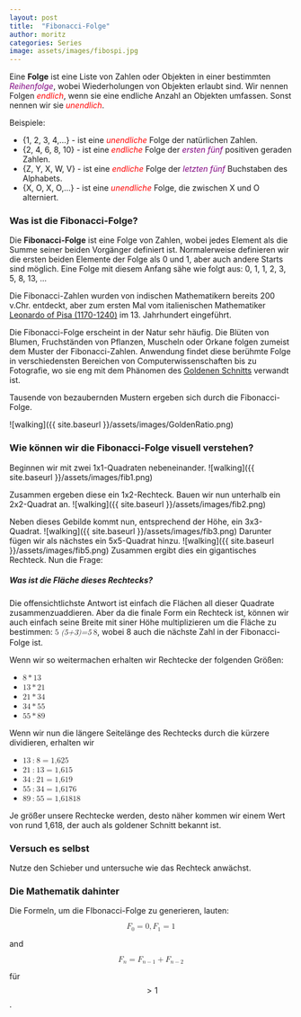 ```yaml
---
layout: post
title:  "Fibonacci-Folge"
author: moritz
categories: Series
image: assets/images/fibospi.jpg
---
```

Eine **Folge** ist eine Liste von Zahlen oder Objekten in einer bestimmten <span style="color: purple;">*Reihenfolge*</span>, wobei Wiederholungen von Objekten erlaubt sind. Wir nennen Folgen <span style="color: red;">*endlich*</span>, wenn sie eine endliche Anzahl an Objekten umfassen. Sonst nennen wir sie <span style="color: red;">*unendlich*</span>.

Beispiele:
- {1, 2, 3, 4,...} - ist eine <span style="color: red;">*unendliche*</span> Folge der natürlichen Zahlen.
- {2, 4, 6, 8, 10} - ist eine <span style="color: red;">*endliche*</span> Folge der <span style="color: purple;">*ersten fünf*</span>  positiven geraden Zahlen.
- {Z, Y, X, W, V}  - ist eine <span style="color: red;">*endliche*</span> Folge der <span style="color: purple;">*letzten fünf*</span>  Buchstaben des Alphabets.
- {X, O, X, O,...} - ist eine <span style="color: red;">*unendliche*</span> Folge, die zwischen X und O alterniert.

### Was ist die Fibonacci-Folge?
Die **Fibonacci-Folge** ist eine Folge von Zahlen, wobei jedes Element als die Summe seiner beiden Vorgänger definiert ist. Normalerweise definieren wir die ersten beiden Elemente der Folge als 0 und 1, aber auch andere Starts sind möglich. Eine Folge mit diesem Anfang sähe wie folgt aus: 0, 1, 1, 2, 3, 5, 8, 13, ...

Die Fibonacci-Zahlen wurden von indischen Mathematikern bereits 200 v.Chr. entdeckt, aber zum ersten Mal vom italienischen Mathematiker [Leonardo of Pisa (1170-1240)](https://de.wikipedia.org/wiki/Leonardo_Fibonacci) im 13. Jahrhundert eingeführt.

Die Fibonacci-Folge erscheint in der Natur sehr häufig. Die Blüten von Blumen, Fruchständen von Pflanzen, Muscheln oder Orkane folgen zumeist dem Muster der Fibonacci-Zahlen.
Anwendung findet diese berühmte Folge in verschiedensten Bereichen von Computerwissenschaften bis zu Fotografie, wo sie eng mit dem Phänomen des [Goldenen Schnitts](https://de.wikipedia.org/wiki/Goldener_Schnitt) verwandt ist.

Tausende von bezaubernden Mustern ergeben sich durch die Fibonacci-Folge.


![walking]({{ site.baseurl }}/assets/images/GoldenRatio.png)


### Wie können wir die Fibonacci-Folge visuell verstehen?
Beginnen wir mit zwei 1x1-Quadraten nebeneinander.
![walking]({{ site.baseurl }}/assets/images/fib1.png)

Zusammen ergeben diese ein 1x2-Rechteck. Bauen wir nun unterhalb ein 2x2-Quadrat an.
![walking]({{ site.baseurl }}/assets/images/fib2.png)

Neben dieses Gebilde kommt nun, entsprechend der Höhe, ein 3x3-Quadrat.
![walking]({{ site.baseurl }}/assets/images/fib3.png)
Darunter fügen wir als nächstes ein 5x5-Quadrat hinzu.
![walking]({{ site.baseurl }}/assets/images/fib5.png)
Zusammen ergibt dies ein gigantisches Rechteck. Nun die Frage:

##### Was ist die Fläche dieses Rechtecks?
Die offensichtlichste Antwort ist einfach die Flächen all dieser Quadrate zusammenzuaddieren. Aber da die finale Form ein Rechteck ist, können wir auch einfach seine Breite mit siner Höhe multiplizieren um die Fläche zu bestimmen: <math display="inline"><mrow><mn>5</mn><mo>*</mo><mo form="prefix" stretchy="false">(</mo><mn>5</mn><mo>+</mo><mn>3</mn><mo form="postfix" stretchy="false">)</mo><mo>=</mo><mn>5</mn><mo>*</mo><mn>8</mn></mrow></math>, wobei 8 auch die nächste Zahl in der Fibonacci-Folge ist.

Wenn wir so weitermachen erhalten wir Rechtecke der folgenden Größen:
- <math display="inline"><mrow><mn>8</mn><mo>*</mo><mn>13</mn></mrow></math> 
- <math display="inline"><mrow><mn>13</mn><mo>*</mo><mn>21</mn></mrow></math>
- <math display="inline"><mrow><mn>21</mn><mo>*</mo><mn>34</mn></mrow></math>
- <math display="inline"><mrow><mn>34</mn><mo>*</mo><mn>55</mn></mrow></math>
- <math display="inline"><mrow><mn>55</mn><mo>*</mo><mn>89</mn></mrow></math>

Wenn wir nun die längere Seitelänge des Rechtecks durch die kürzere dividieren, erhalten wir
- <math display="inline"><mrow><mn>13</mn><mo lspace="0.2222em" rspace="0.2222em">:</mo><mn>8</mn><mo>=</mo><mn>1,625</mn></mrow></math>
- <math display="inline"><mrow><mn>21</mn><mo lspace="0.2222em" rspace="0.2222em">:</mo><mn>13</mn><mo>=</mo><mn>1,615</mn></mrow></math>
- <math display="inline"><mrow><mn>34</mn><mo lspace="0.2222em" rspace="0.2222em">:</mo><mn>21</mn><mo>=</mo><mn>1,619</mn></mrow></math>
- <math display="inline"><mrow><mn>55</mn><mo lspace="0.2222em" rspace="0.2222em">:</mo><mn>34</mn><mo>=</mo><mn>1,6176</mn></mrow></math>
- <math display="inline"><mrow><mn>89</mn><mo lspace="0.2222em" rspace="0.2222em">:</mo><mn>55</mn><mo>=</mo><mn>1,61818</mn></mrow></math>

Je größer unsere Rechtecke werden, desto näher kommen wir einem Wert von rund 1,618, der auch als goldener Schnitt bekannt ist.
### Versuch es selbst

Nutze den Schieber und untersuche wie das Rechteck anwächst.


<div id="observablehq-412999a1">
  <div class="observablehq-viewof-series"></div>
  <div class="observablehq-canvas"></div>
</div>
<script type="module">
  import {Runtime, Inspector} from "https://cdn.jsdelivr.net/npm/@observablehq/runtime@4/dist/runtime.js";
  import define from "https://api.observablehq.com/@864af2bf64442aa6/fibonacci-series-visualised.js?v=3";
  (new Runtime).module(define, name => {
    if (name === "viewof series") return Inspector.into("#observablehq-412999a1 .observablehq-viewof-series")();
    if (name === "canvas") return Inspector.into("#observablehq-412999a1 .observablehq-canvas")();
  });
</script>

### Die Mathematik dahinter
Die Formeln, um die FIbonacci-Folge zu generieren, lauten:

<math display="block">
  <mrow>
    <msub>
      <mi>F</mi>
      <mn>0</mn>
    </msub>
    <mo>=</mo>
    <mn>0</mn>
    <mo separator="true">,</mo>
    <msub>
      <mi>F</mi>
      <mn>1</mn>
    </msub>
    <mo>=</mo>
    <mn>1</mn>
  </mrow>
</math>

and

<math display="block">
  <mrow>
    <msub>
      <mi>F</mi>
      <mi>n</mi>
    </msub>
    <mo>=</mo>
    <msub>
      <mi>F</mi>
      <mrow>
        <mi>n</mi>
        <mo>−</mo>
        <mn>1</mn>
      </mrow>
    </msub>
    <mo>+</mo>
    <msub>
      <mi>F</mi>
      <mrow>
        <mi>n</mi>
        <mo>−</mo>
        <mn>2</mn>
      </mrow>
    </msub>
  </mrow>
</math>

für $$>1$$.
